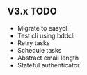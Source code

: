 ## V3.x TODO

- Migrate to easycli
- Test cli using bddcli
- Retry tasks 
- Schedule tasks
- Abstract email length
- Stateful authenticator


